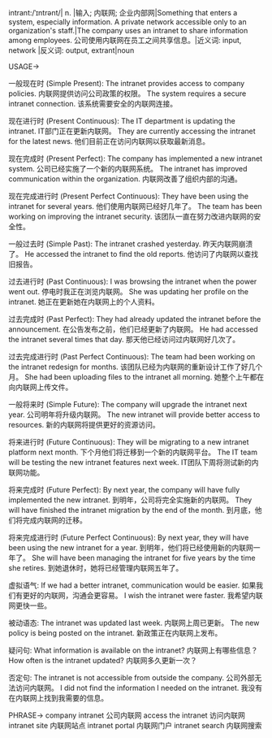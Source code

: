 intrant:/ˈɪntrənt/| n. |输入; 内联网; 企业内部网|Something that enters a system, especially information.  A private network accessible only to an organization's staff.|The company uses an intranet to share information among employees. 公司使用内联网在员工之间共享信息。|近义词: input, network |反义词: output, extrant|noun


USAGE->

一般现在时 (Simple Present):
The intranet provides access to company policies.  内联网提供访问公司政策的权限。
The system requires a secure intranet connection. 该系统需要安全的内联网连接。

现在进行时 (Present Continuous):
The IT department is updating the intranet. IT部门正在更新内联网。
They are currently accessing the intranet for the latest news.  他们目前正在访问内联网以获取最新消息。

现在完成时 (Present Perfect):
The company has implemented a new intranet system. 公司已经实施了一个新的内联网系统。
The intranet has improved communication within the organization. 内联网改善了组织内部的沟通。

现在完成进行时 (Present Perfect Continuous):
They have been using the intranet for several years. 他们使用内联网已经好几年了。
The team has been working on improving the intranet security.  该团队一直在努力改进内联网的安全性。


一般过去时 (Simple Past):
The intranet crashed yesterday. 昨天内联网崩溃了。
He accessed the intranet to find the old reports. 他访问了内联网以查找旧报告。

过去进行时 (Past Continuous):
I was browsing the intranet when the power went out.  停电时我正在浏览内联网。
She was updating her profile on the intranet. 她正在更新她在内联网上的个人资料。


过去完成时 (Past Perfect):
They had already updated the intranet before the announcement.  在公告发布之前，他们已经更新了内联网。
He had accessed the intranet several times that day. 那天他已经访问过内联网好几次了。


过去完成进行时 (Past Perfect Continuous):
The team had been working on the intranet redesign for months.  该团队已经为内联网的重新设计工作了好几个月。
She had been uploading files to the intranet all morning. 她整个上午都在向内联网上传文件。


一般将来时 (Simple Future):
The company will upgrade the intranet next year. 公司明年将升级内联网。
The new intranet will provide better access to resources. 新的内联网将提供更好的资源访问。


将来进行时 (Future Continuous):
They will be migrating to a new intranet platform next month.  下个月他们将迁移到一个新的内联网平台。
The IT team will be testing the new intranet features next week. IT团队下周将测试新的内联网功能。


将来完成时 (Future Perfect):
By next year, the company will have fully implemented the new intranet. 到明年，公司将完全实施新的内联网。
They will have finished the intranet migration by the end of the month. 到月底，他们将完成内联网的迁移。


将来完成进行时 (Future Perfect Continuous):
By next year, they will have been using the new intranet for a year. 到明年，他们将已经使用新的内联网一年了。
She will have been managing the intranet for five years by the time she retires. 到她退休时，她将已经管理内联网五年了。


虚拟语气:
If we had a better intranet, communication would be easier. 如果我们有更好的内联网，沟通会更容易。
I wish the intranet were faster. 我希望内联网更快一些。


被动语态:
The intranet was updated last week.  内联网上周已更新。
The new policy is being posted on the intranet.  新政策正在内联网上发布。


疑问句:
What information is available on the intranet? 内联网上有哪些信息？
How often is the intranet updated?  内联网多久更新一次？


否定句:
The intranet is not accessible from outside the company.  公司外部无法访问内联网。
I did not find the information I needed on the intranet. 我没有在内联网上找到我需要的信息。



PHRASE->
company intranet 公司内联网
access the intranet 访问内联网
intranet site 内联网站点
intranet portal 内联网门户
intranet search  内联网搜索
